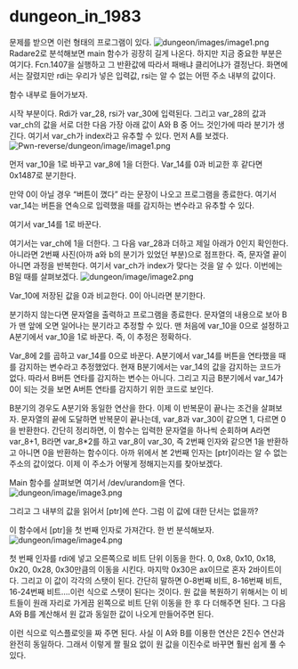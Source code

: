 # dungeon_in_1983

문제를 받으면 이런 형태의 프로그램이 있다.
![dungeon/images/image1.png](image1.png)
Radare2로 분석해보면 main 함수가 굉장히 길게 나온다. 하지만 지금 중요한 부분은 여기다. Fcn.1407을 실행하고 그 반환값에 따라서 패배냐 클리어냐가 결정난다. 화면에서는 잘렸지만 rdi는 우리가 넣은 입력값, rsi는 알 수 없는 어떤 주소 내부의 값이다.

함수 내부로 들어가보자.

시작 부분이다. Rdi가 var_28, rsi가 var_30에 입력된다. 그리고 var_28의 값과 var_ch의 값을 서로 더한 다음 가장 아래 값이 A와 B 중 어느 것인가에 따라 분기가 생긴다. 여기서 var_ch가 index라고 유추할 수 있다.
먼저 A를 보겠다.
![Pwn-reverse/dungeon/image/image1.png](image1.png)

먼저 var_10을 1로 바꾸고 var_8에 1을 더한다. Var_14를 0과 비교한 후 같다면 0x1487로 분기한다.

만약 0이 아닐 경우 “버튼이 꼈다” 라는 문장이 나오고 프로그램을 종료한다. 여기서 var_14는 버튼을 연속으로 입력했을 때를 감지하는 변수라고 유추할 수 있다.

여기서 var_14를 1로 바꾼다.

여기서는 var_ch에 1을 더한다. 그 다음 var_28과 더하고 제일 아래가 0인지 확인한다. 아니라면 2번째 사진(아까 a와 b의 분기가 있었던 부분)으로 점프한다. 즉, 문자열 끝이 아니면 과정을 반복한다. 여기서 var_ch가 index가 맞다는 것을 알 수 있다.
이번에는 B일 때를 살펴보겠다.
![dungeon/image/image2.png](image2.png)

Var_10에 저장된 값을 0과 비교한다. 0이 아니라면 분기한다.

분기하지 않는다면 문자열을 출력하고 프로그램을 종료한다. 문자열의 내용으로 보아 B가 맨 앞에 오면 일어나는 분기라고 추정할 수 있다. 맨 처음에 var_10을 0으로 설정하고 A분기에서 var_10을 1로 바꾼다. 즉, 이 추정은 정확하다.

Var_8에 2를 곱하고 var_14를 0으로 바꾼다. A분기에서 var_14를 버튼을 연타했을 때를 감지하는 변수라고 추정했었다. 현재 B분기에서는 var_14의 값을 감지하는 코드가 없다. 따라서 B버튼 연타를 감지하는 변수는 아니다. 그리고 지금 B분기에서 var_14가 0이 되는 것을 보면 A버튼 연타를 감지하기 위한 코드로 보인다.

B분기의 경우도 A분기와 동일한 연산을 한다. 이제 이 반복문이 끝나는 조건을 살펴보자. 문자열의 끝에 도달하면 반복문이 끝나는데, var_8과 var_30이 같으면 1, 다르면 0을 반환한다.
간단히 정리하면, 이 함수는 입력한 문자열을 하나씩 순회하며 A라면 var_8+1, B라면 var_8*2를 하고 var_8이 var_30, 즉 2번째 인자와 같으면 1을 반환하고 아니면 0을 반환하는 함수이다.
아까 위에서 본 2번째 인자는 [ptr]이라는 알 수 없는 주소의 값이었다. 이제 이 주소가 어떻게 정해지는지를 찾아보겠다.

Main 함수를 살펴보면 여기서 /dev/urandom을 연다.
![dungeon/image/image3.png](image3.png)

그리고 그 내부의 값을 읽어서 [ptr]에 쓴다. 그럼 이 값에 대한 단서는 없을까?

이 함수에서 [ptr]을 첫 번째 인자로 가져간다. 한 번 분석해보자.
![dungeon/image/image4.png](image4.png)


첫 번째 인자를 rdi에 넣고 오른쪽으로 비트 단위 이동을 한다. 0, 0x8, 0x10, 0x18, 0x20, 0x28, 0x30만큼의 이동을 시킨다. 마지막 0x30은 ax이므로 혼자 2바이트이다. 그리고 이 값이 각각의 스탯이 된다. 간단히 말하면 0-8번째 비트, 8-16번째 비트, 16-24번째 비트….이런 식으로 스탯이 된다는 것이다. 원 값을 복원하기 위해서는 이 비트들이 원래 자리로 가게끔 왼쪽으로 비트 단위 이동을 한 후 다 더해주면 된다.
그 다음 A와 B를 계산해서 원 값과 동일한 값이 나오게 만들어주면 된다.

이런 식으로 익스플로잇을 짜 주면 된다. 사실 이 A와 B를 이용한 연산은 2진수 연산과 완전히 동일하다. 그래서 이렇게 짤 필요 없이 원 값을 이진수로 바꾸면 훨씬 쉽게 풀 수 있다.

